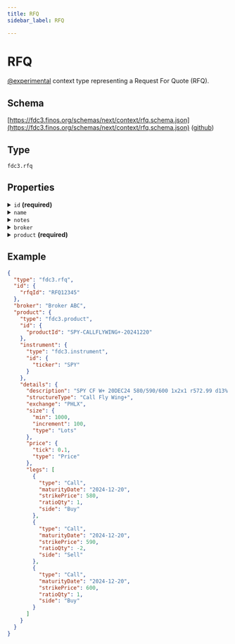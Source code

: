 ```yaml
---
title: RFQ
sidebar_label: RFQ

---
```


# RFQ

[@experimental](/docs/fdc3-compliance#experimental-features) context type representing a Request For Quote (RFQ).

## Schema

[https://fdc3.finos.org/schemas/next/context/rfq.schema.json](https://fdc3.finos.org/schemas/next/context/rfq.schema.json) ([github](https://github.com/finos/FDC3/tree/main/packages/fdc3-context/schemas/context/rfq.schema.json))

## Type

`fdc3.rfq`

## Properties

<details>
  <summary><code>id</code> <strong>(required)</strong></summary>

**type**: `object`

<details>
  <summary><code>Additional Properties</code></summary>

**type**: `string`

</details>

One or more identifiers that refer to the RFQ in an OMS or related system. Specific key names for systems are expected to be standardized in future.

</details>

<details>
  <summary><code>name</code></summary>

**type**: `string`

An optional human-readable summary of the RFQ.

</details>

<details>
  <summary><code>notes</code></summary>

**type**: `string`

A description or set of notes.

</details>

<details>
  <summary><code>broker</code></summary>

**type**: `string`



</details>

<details>
  <summary><code>product</code> <strong>(required)</strong></summary>

**type**: [Product](Product)

Details of the order to be quoted for

</details>

## Example

```json
{
  "type": "fdc3.rfq",
  "id": {
    "rfqId": "RFQ12345"
  },
  "broker": "Broker ABC",
  "product": {
    "type": "fdc3.product",
    "id": {
      "productId": "SPY-CALLFLYWING+-20241220"
    },
    "instrument": {
      "type": "fdc3.instrument",
      "id": {
        "ticker": "SPY"
      }
    },
    "details": {
      "description": "SPY CF W+ 20DEC24 580/590/600 1x2x1 r572.99 d13% (PHLX)",
      "structureType": "Call Fly Wing+",
      "exchange": "PHLX",
      "size": {
        "min": 1000,
        "increment": 100,
        "type": "Lots"
      },
      "price": {
        "tick": 0.1,
        "type": "Price"
      },
      "legs": [
        {
          "type": "Call",
          "maturityDate": "2024-12-20",
          "strikePrice": 580,
          "ratioQty": 1,
          "side": "Buy"
        },
        {
          "type": "Call",
          "maturityDate": "2024-12-20",
          "strikePrice": 590,
          "ratioQty": -2,
          "side": "Sell"
        },
        {
          "type": "Call",
          "maturityDate": "2024-12-20",
          "strikePrice": 600,
          "ratioQty": 1,
          "side": "Buy"
        }
      ]
    }
  }
}
```

